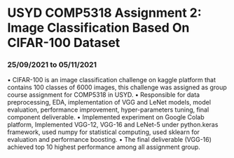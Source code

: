 
# USYD COMP5318 Assignment 2: Image Classification Based On CIFAR-100 Dataset 
### 25/09/2021 to 05/11/2021
• CIFAR-100 is an image classification challenge on kaggle platform that contains 100 classes of 6000 images, this challenge was assigned as group course assignment for COMP5318 in USYD.
• Responsible for data preprocessing, EDA, implementation of VGG and LeNet models, model evaluation, performance improvement, hyper-parameters tuning, final component deliverable.
• Implemented experiment on Google Colab platform, Implemented VGG-12, VGG-16 and LeNet-5 under python.keras framework, used numpy for statistical computing, used sklearn for evaluation and performance boosting.
• The final deliverable (VGG-16) achieved top 10 highest performance among all assignment group.
